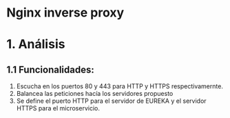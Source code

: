 # Nginx inverse proxy

# 1. Análisis

## 1.1 Funcionalidades:

1. Escucha en los puertos 80 y 443 para HTTP y HTTPS respectivamernte. 
2. Balancea las peticiones hacía los servidores propuesto
3. Se define el puerto HTTP para el servidor de EUREKA y el servidor HTTPS para el microservicio. 

